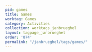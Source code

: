 ```yaml
---
pid: games
title: Games
worktag: Games
category: Activities
collection: worktags_janbrueghel
layout: tagpage_janbrueghel
order: '074'
permalink: "/janbrueghel/tags/games/"
---
```

